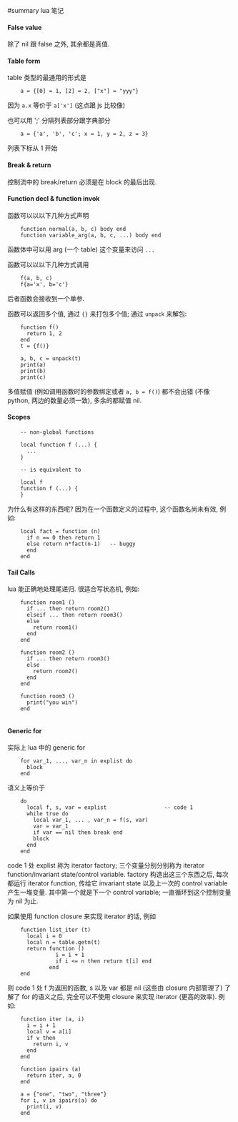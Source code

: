 ﻿#summary lua 笔记

#### False value ####

除了 nil 跟 false 之外, 其余都是真值.

#### Table form ####

table 类型的最通用的形式是
```
    a = {[0] = 1, [2] = 2, ["x"] = "yyy"}
```
因为 `a.x` 等价于 `a['x']`    (这点跟 js 比较像)

也可以用 ';' 分隔列表部分跟字典部分
```
    a = {'a', 'b', 'c'; x = 1, y = 2, z = 3}
```

列表下标从 1 开始

#### Break & return ####

控制流中的 break/return 必须是在 block 的最后出现.


#### Function decl & function invok ####

函数可以以以下几种方式声明
```
	function normal(a, b, c) body end
	function variable_arg(a, b, c, ...) body end
```
函数体中可以用 arg (一个 table) 这个变量来访问 `...`

函数可以以以下几种方式调用
```
	f(a, b, c)
	f{a='x', b='c'}
```
后者函数会接收到一个单参.

函数可以返回多个值, 通过 `{}` 来打包多个值;  通过 `unpack` 来解包:
```
	function f()
	  return 1, 2
	end
	t = {f()}

	a, b, c = unpack(t)
	print(a)
	print(b)
	print(c)
```

多值赋值 (例如调用函数时的参数绑定或者 `a, b = f()`) 都不会出错 (不像 python, 两边的数量必须一致), 多余的都赋值 nil.


#### Scopes ####

```
    -- non-global functions

    local function f (...) {
      ...
    }
    
    -- is equivalent to
    
    local f
    function f (...) {
    }
```

为什么有这样的东西呢? 因为在一个函数定义的过程中, 这个函数名尚未有效, 例如:

```
    local fact = function (n)
      if n == 0 then return 1
      else return n*fact(n-1)   -- buggy
      end
    end
```


#### Tail Calls ####

lua 能正确地处理尾递归. 很适合写状态机, 例如:

```
    function room1 ()
      if ... then return room2()
      elseif ... then return room3()
      else
        return room1()
      end
    end
    
    function room2 ()
      if ... then return room3()
      else
        return room2()
      end
    end

    function room3 ()
      print("you win")
    end
    
```

#### Generic for ####

实际上 lua 中的 generic for

```
    for var_1, ..., var_n in explist do 
      block 
    end
```

语义上等价于

```
    do
      local f, s, var = explist                  -- code 1
      while true do
        local var_1, ... , var_n = f(s, var)
        var = var_1
        if var == nil then break end
        block
      end
    end
```

code 1 处 explist 称为 iterator factory; 三个变量分别分别称为 iterator function/invariant state/control variable.
factory 构造出这三个东西之后, 每次都运行 iterator function, 传给它 invariant state 以及上一次的 control variable 产生一堆变量.
其中第一个就是下一个 control variable; 一直循环到这个控制变量为 nil 为止.

如果使用 function closure 来实现 iterator 的话, 例如

```
    function list_iter (t)
      local i = 0
      local n = table.getn(t)
      return function ()
               i = i + 1
               if i <= n then return t[i] end
             end
    end
```

则 code 1 处 f 为返回的函数, s 以及 var 都是 nil (这些由 closure 内部管理了)
了解了 for 的语义之后, 完全可以不使用 closure 来实现 iterator (更高的效率). 例如:

```
    function iter (a, i)
      i = i + 1
      local v = a[i]
      if v then
        return i, v
      end
    end
    
    function ipairs (a)
      return iter, a, 0
    end

    a = {"one", "two", "three"}
    for i, v in ipairs(a) do
      print(i, v)
    end
```


